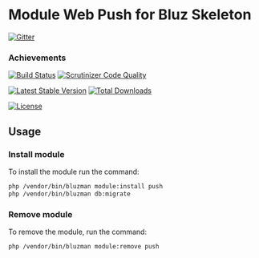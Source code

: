 # Module Web Push for Bluz Skeleton

[![Gitter](https://badges.gitter.im/Join%20Chat.svg)](https://gitter.im/bluzphp/main)

### Achievements

[![Build Status](https://travis-ci.org/bluzphp/module-push.svg?branch=master)](https://travis-ci.org/bluzphp/module-push)
[![Scrutinizer Code Quality](https://scrutinizer-ci.com/g/bluzphp/module-push/badges/quality-score.png?b=master)](https://scrutinizer-ci.com/g/bluzphp/module-push/?branch=master)

[![Latest Stable Version](https://poser.pugx.org/bluzphp/module-push/v/stable)](https://packagist.org/packages/bluzphp/module-push)
[![Total Downloads](https://poser.pugx.org/bluzphp/module-push/downloads)](https://packagist.org/packages/bluzphp/module-push)

[![License](https://poser.pugx.org/bluzphp/module-push/license)](https://packagist.org/packages/bluzphp/module-push)

Usage
-------------------------
### Install module
To install the module run the command:
  
```bash
php /vendor/bin/bluzman module:install push
php /vendor/bin/bluzman db:migrate
```

### Remove module
To remove the module, run the command:
    
```bash
php /vendor/bin/bluzman module:remove push
```

